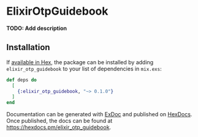 # ElixirOtpGuidebook

**TODO: Add description**

## Installation

If [available in Hex](https://hex.pm/docs/publish), the package can be installed
by adding `elixir_otp_guidebook` to your list of dependencies in `mix.exs`:

```elixir
def deps do
  [
    {:elixir_otp_guidebook, "~> 0.1.0"}
  ]
end
```

Documentation can be generated with [ExDoc](https://github.com/elixir-lang/ex_doc)
and published on [HexDocs](https://hexdocs.pm). Once published, the docs can
be found at <https://hexdocs.pm/elixir_otp_guidebook>.

